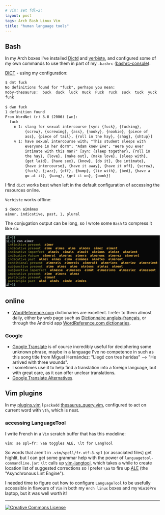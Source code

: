```yaml
---
# vim: set fdl=2:
layout: post
tags: Arch Bash Linux Vim
title: "human language tools"
---
```


## Bash
In my Arch boxes I've installed [Dictd](https://wiki.archlinux.org/title/Dictd) and [verbiste](https://aur.archlinux.org/packages/verbiste), and configured some of my own commands to use them in part of my `.bashrc` ([bashrc-console](https://github.com/harriott/OS-ArchBuilds/blob/master/jo/Bash/bashrc-console)).

[DICT](https://en.wikipedia.org/wiki/DICT) - using my configuration:

    $ dmt fuck
    No definitions found for "fuck", perhaps you mean:
    moby-thesaurus:  buck  duck  luck  muck  Puck  ruck  suck  tuck  yuck  funk

    $ dwn fuck
    1 definition found
    From WordNet (r) 3.0 (2006) [wn]:
      fuck
        n 1: slang for sexual intercourse [syn: {fuck}, {fucking},
             {screw}, {screwing}, {ass}, {nooky}, {nookie}, {piece of
             ass}, {piece of tail}, {roll in the hay}, {shag}, {shtup}]
        v 1: have sexual intercourse with; "This student sleeps with
             everyone in her dorm"; "Adam knew Eve"; "Were you ever
             intimate with this man?" [syn: {sleep together}, {roll in
             the hay}, {love}, {make out}, {make love}, {sleep with},
             {get laid}, {have sex}, {know}, {do it}, {be intimate},
             {have intercourse}, {have it away}, {have it off}, {screw},
             {fuck}, {jazz}, {eff}, {hump}, {lie with}, {bed}, {have a
             go at it}, {bang}, {get it on}, {bonk}]

I find `dict` works best when left in the default configuration of accessing the resources online.

`Verbiste` works offline:

    $ decon aimâmes
    aimer, indicative, past, 1, plural

The conjugation output can be long, so I wrote some `Bash` to compress it like so:

![conjugate aimer with Verbiste](/assets/2023-04-02-human_language_tools/con_aimer.jpg)

## online
- [WordReference.com](https://en.wikipedia.org/wiki/WordReference.com) dictionaries are excellent. I refer to them almost daily, either by web page such as [Dictionnaire anglais-français](https://www.wordreference.com/fren/), or through the Android app [WordReference.com dictionaries](https://play.google.com/store/apps/details?id=com.wordreference).

### Google
- [Google Translate](https://translate.google.com/) is of course incredibly useful for deciphering some unknown phrase, maybe in a language I've no competence in such as this song title from Miguel Hernández: "Llegó con tres heridas" --> "He arrived with three wounds".
- I sometimes use it to help find a translation into a foreign language, but with great care, as it can offer unclear translations.
- [Google Translate Alternatives](https://alternativeto.net/software/google-translate/).

## Vim plugins
In my [plugins.vim](https://github.com/harriott/vimfiles/blob/master/plugin/plugins.vim) I `packadd` [thesaurus_query.vim](https://github.com/ron89/thesaurus_query.vim), configured to act on current word with `\th`, which is neat.

### accessing LanguageTool
I write French in a `Vim` scratch buffer that has this modeline:
```
vim: se spl=fr: \aa toggles ALE, \lt for LangTool
```
So words that aren't in `.vim/spell/fr.utf-8.spl` (or associated files) get highlit, but I can get some grammar help with the power of `languagetool-commandline.jar`: `\lt` calls up [vim-langtool](https://github.com/Konfekt/vim-langtool), which takes a while to create location list of suggested corrections so I prefer `\aa` to fire up [ALE](https://github.com/dense-analysis/ale) (the "Asynchronous Lint Engine").

I needed time to figure out how to configure `LanguageTool` to be usefully accessible in flavours of `Vim` in both my `Arch linux` boxes and my `Win10Pro` laptop, but it was well worth it!

---
<a rel="license" href="http://creativecommons.org/licenses/by/4.0/"><img alt="Creative Commons License" style="border-width:0" src="https://i.creativecommons.org/l/by/4.0/88x31.png" /></a>

